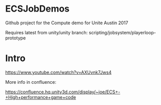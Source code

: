 # ECSJobDemos
Github project for the Compute demo for Unite Austin 2017

Requires latest from unity/unity branch:
scripting/jobsystem/playerloop-prototype

# Intro

https://www.youtube.com/watch?v=AXUvnk7Jws4


More info in confluence:

https://confluence.hq.unity3d.com/display/~joe/ECS+-+High+performance+game+code
